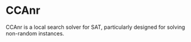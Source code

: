 # CCAnr
CCAnr is a local search solver for SAT, particularly designed for solving non-random instances.

